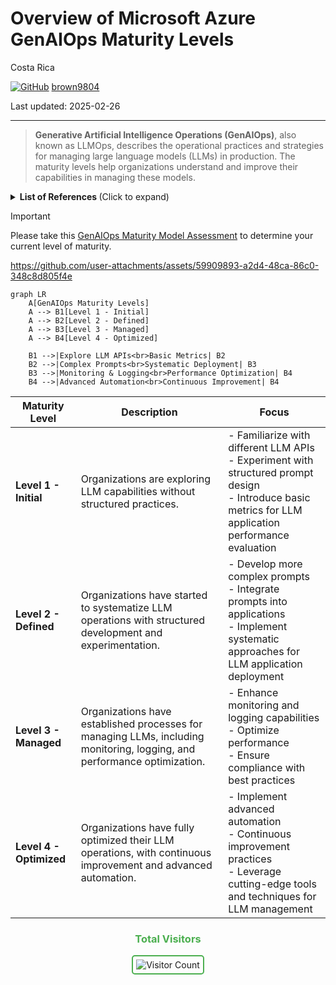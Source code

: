 # Overview of Microsoft Azure GenAIOps Maturity Levels

Costa Rica

[![GitHub](https://img.shields.io/badge/--181717?logo=github&logoColor=ffffff)](https://github.com/)
[brown9804](https://github.com/brown9804)

Last updated: 2025-02-26

----------

> **Generative Artificial Intelligence Operations (GenAIOps)**, also known as LLMOps, describes the operational practices and strategies for managing large language models (LLMs) in production. The maturity levels help organizations understand and improve their capabilities in managing these models.

<details>
<summary><b>List of References </b> (Click to expand)</summary>

- [Advance your maturity level for Generative Artificial Intelligence Operations (GenAIOps)](https://learn.microsoft.com/en-us/azure/machine-learning/prompt-flow/concept-llmops-maturity?view=azureml-api-2)
- [Model monitoring for generative AI applications (preview)](https://learn.microsoft.com/en-us/azure/machine-learning/prompt-flow/how-to-monitor-generative-ai-applications?view=azureml-api-2)

</details>

> [!IMPORTANT]
> Please take this [GenAIOps Maturity Model Assessment](https://learn.microsoft.com/en-us/assessments/e14e1e9f-d339-4d7e-b2bb-24f056cf08b6/) to determine your current level of maturity. 

https://github.com/user-attachments/assets/59909893-a2d4-48ca-86c0-348c8d805f4e

```mermaid
graph LR
    A[GenAIOps Maturity Levels]
    A --> B1[Level 1 - Initial]
    A --> B2[Level 2 - Defined]
    A --> B3[Level 3 - Managed]
    A --> B4[Level 4 - Optimized]

    B1 -->|Explore LLM APIs<br>Basic Metrics| B2
    B2 -->|Complex Prompts<br>Systematic Deployment| B3
    B3 -->|Monitoring & Logging<br>Performance Optimization| B4
    B4 -->|Advanced Automation<br>Continuous Improvement| B4
```


| Maturity Level | Description | Focus |
|----------------|-------------|-------|
| **Level 1 - Initial** | Organizations are exploring LLM capabilities without structured practices. | - Familiarize with different LLM APIs<br>- Experiment with structured prompt design<br>- Introduce basic metrics for LLM application performance evaluation |
| **Level 2 - Defined** | Organizations have started to systematize LLM operations with structured development and experimentation. | - Develop more complex prompts<br>- Integrate prompts into applications<br>- Implement systematic approaches for LLM application deployment |
| **Level 3 - Managed** | Organizations have established processes for managing LLMs, including monitoring, logging, and performance optimization. | - Enhance monitoring and logging capabilities<br>- Optimize performance<br>- Ensure compliance with best practices |
| **Level 4 - Optimized** | Organizations have fully optimized their LLM operations, with continuous improvement and advanced automation. | - Implement advanced automation<br>- Continuous improvement practices<br>- Leverage cutting-edge tools and techniques for LLM management |

<div align="center">
  <h3 style="color: #4CAF50;">Total Visitors</h3>
  <img src="https://profile-counter.glitch.me/brown9804/count.svg" alt="Visitor Count" style="border: 2px solid #4CAF50; border-radius: 5px; padding: 5px;"/>
</div>
